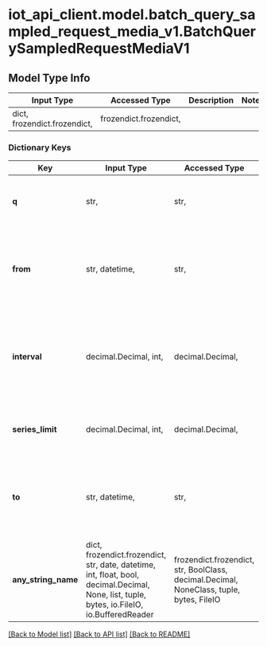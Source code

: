 # iot_api_client.model.batch_query_sampled_request_media_v1.BatchQuerySampledRequestMediaV1

## Model Type Info
Input Type | Accessed Type | Description | Notes
------------ | ------------- | ------------- | -------------
dict, frozendict.frozendict,  | frozendict.frozendict,  |  | 

### Dictionary Keys
Key | Input Type | Accessed Type | Description | Notes
------------ | ------------- | ------------- | ------------- | -------------
**q** | str,  | str,  | Data selection query (e.g. property.2a99729d-2556-4220-a139-023348a1e6b5) | 
**from** | str, datetime,  | str,  | From timestamp (default: now UTC - 24h) | [optional] value must conform to RFC-3339 date-time
**interval** | decimal.Decimal, int,  | decimal.Decimal,  | Resolution in seconds (allowed min:60, max:86400) | [optional] if omitted the server will use the default value of 300
**series_limit** | decimal.Decimal, int,  | decimal.Decimal,  | Maximum number of values returned after data aggregation, if any (default: 300, limit: 1000) | [optional] value must be a 64 bit integer
**to** | str, datetime,  | str,  | To timestamp (default: now UTC) | [optional] value must conform to RFC-3339 date-time
**any_string_name** | dict, frozendict.frozendict, str, date, datetime, int, float, bool, decimal.Decimal, None, list, tuple, bytes, io.FileIO, io.BufferedReader | frozendict.frozendict, str, BoolClass, decimal.Decimal, NoneClass, tuple, bytes, FileIO | any string name can be used but the value must be the correct type | [optional]

[[Back to Model list]](../../README.md#documentation-for-models) [[Back to API list]](../../README.md#documentation-for-api-endpoints) [[Back to README]](../../README.md)


